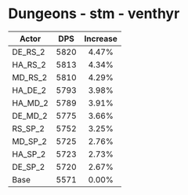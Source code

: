 # Dungeons - stm - venthyr
| Actor | DPS | Increase |
|---|:---:|:---:|
|DE_RS_2|5820|4.47%|
|HA_RS_2|5813|4.34%|
|MD_RS_2|5810|4.29%|
|HA_DE_2|5793|3.98%|
|HA_MD_2|5789|3.91%|
|DE_MD_2|5775|3.66%|
|RS_SP_2|5752|3.25%|
|MD_SP_2|5725|2.76%|
|HA_SP_2|5723|2.73%|
|DE_SP_2|5720|2.67%|
|Base|5571|0.00%|
